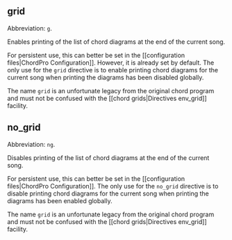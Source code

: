 ## grid

Abbreviation: `g`.

Enables printing of the list of chord diagrams at the end of the current song.

For persistent use, this can better be set in the [[configuration files|ChordPro Configuration]]. However, it is already set by default. The only use for the `grid` directive is to enable printing chord diagrams for the current song when printing the diagrams has been disabled globally.

The name `grid` is an unfortunate legacy from the original chord program and must not be confused with the [[chord grids|Directives env_grid]] facility.

## no_grid

Abbreviation: `ng`.

Disables printing of the list of chord diagrams at the end of the current song.

For persistent use, this can better be set in the [[configuration files|ChordPro Configuration]]. The only use for the `no_grid` directive is to disable printing chord diagrams for the current song when printing the diagrams has been enabled globally.

The name `grid` is an unfortunate legacy from the original chord program and must not be confused with the [[chord grids|Directives env_grid]] facility.
